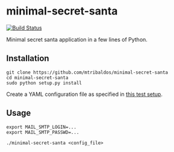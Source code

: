 # minimal-secret-santa

[![Build Status](https://travis-ci.org/mtribaldos/minimal-secret-santa.svg)](https://travis-ci.org/mtribaldos/minimal-secret-santa)

Minimal secret santa application in a few lines of Python.

## Installation

```shell
git clone https://github.com/mtribaldos/minimal-secret-santa
cd minimal-secret-santa
sudo python setup.py install
```

Create a YAML configuration file as specified in [this test setup](test/config.yaml).

## Usage

```shell
export MAIL_SMTP_LOGIN=...
export MAIL_SMTP_PASSWD=...

./minimal-secret-santa <config_file>
```



